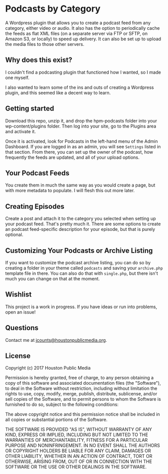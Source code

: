 # Podcasts by Category

A Wordpress plugin that allows you to create a podcast feed from any category, either video or audio. It also has the option to periodically cache the feeds as flat XML files (on a separate server via FTP or SFTP, on Amazon S3, or locally) to speed up delivery.  It can also be set up to upload the media files to those other servers.

## Why does this exist?

I couldn't find a podcasting plugin that functioned how I wanted, so I made one myself.

I also wanted to learn some of the ins and outs of creating a Wordpress plugin, and this seemed like a decent way to learn.

## Getting started

Download this repo, unzip it, and drop the hpm-podcasts folder into your wp-content/plugins folder.  Then log into your site, go to the Plugins area and activate it.

Once it is activated, look for Podcasts in the left-hand menu of the Admin Dashboard.  If you are logged in as an admin, you will see `Settings` listed in that section.  From there, you can set up the owner of the podcast, how frequently the feeds are updated, and all of your upload options.

## Your Podcast Feeds

You create them in much the same way as you would create a page, but with more metadata to populate.  I will flesh this out more later.

## Creating Episodes

Create a post and attach it to the category you selected when setting up your podcast feed.  That's pretty much it.  There are some options to create an podcast feed-specific description for your episode, but that is purely optional.

## Customizing Your Podcasts or Archive Listing

If you want to customize the podcast archive listing, you can do so by creating a folder in your theme called `podcasts` and saving your `archive.php` template file in there.  You can also do that with `single.php`, but there isn't much you can change on that at the moment.

## Wishlist

This project is a work in progress.  If you have ideas or run into problems, open an issue!

## Questions

Contact me at jcounts@houstonpublicmedia.org.

## License

Copyright (c) 2017 Houston Public Media

Permission is hereby granted, free of charge, to any person obtaining a copy of this software and associated documentation files (the "Software"), to deal in the Software without restriction, including without limitation the rights to use, copy, modify, merge, publish, distribute, sublicense, and/or sell copies of the Software, and to permit persons to whom the Software is furnished to do so, subject to the following conditions:

The above copyright notice and this permission notice shall be included in all copies or substantial portions of the Software.

THE SOFTWARE IS PROVIDED "AS IS", WITHOUT WARRANTY OF ANY KIND, EXPRESS OR IMPLIED, INCLUDING BUT NOT LIMITED TO THE WARRANTIES OF MERCHANTABILITY, FITNESS FOR A PARTICULAR PURPOSE AND NONINFRINGEMENT. IN NO EVENT SHALL THE AUTHORS OR COPYRIGHT HOLDERS BE LIABLE FOR ANY CLAIM, DAMAGES OR OTHER LIABILITY, WHETHER IN AN ACTION OF CONTRACT, TORT OR OTHERWISE, ARISING FROM, OUT OF OR IN CONNECTION WITH THE SOFTWARE OR THE USE OR OTHER DEALINGS IN THE SOFTWARE.
